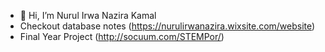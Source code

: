 - 👋 Hi, I’m Nurul Irwa Nazira Kamal
- Checkout database notes (https://nurulirwanazira.wixsite.com/website)
- Final Year Project (http://socuum.com/STEMPor/)


<!---
IrwaNazira/IrwaNazira is a ✨ special ✨ repository because its `README.md` (this file) appears on your GitHub profile.
You can click the Preview link to take a look at your changes.
--->

